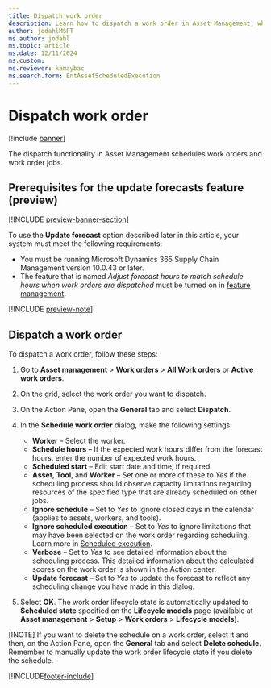 ```yaml
---
title: Dispatch work order
description: Learn how to dispatch a work order in Asset Management, which schedules work orders and work order jobs, including a step-by-step process.
author: jodahlMSFT
ms.author: jodahl
ms.topic: article
ms.date: 12/11/2024
ms.custom:
ms.reviewer: kamaybac
ms.search.form: EntAssetScheduledExecution 
---
```


# Dispatch work order

[!include [banner](../../includes/banner.md)]

The dispatch functionality in Asset Management schedules work orders and work order jobs.

## Prerequisites for the update forecasts feature (preview)

[!INCLUDE [preview-banner-section](~/../shared-content/shared/preview-includes/preview-banner-section.md)]
<!-- KFM: Preview until 10.0.43 GA -->

To use the **Update forecast** option described later in this article, your system must meet the following requirements:

- You must be running Microsoft Dynamics 365 Supply Chain Management version 10.0.43 or later.
- The feature that is named *Adjust forecast hours to match schedule hours when work orders are dispatched* must be turned on in [feature management](../../fin-ops-core/fin-ops/get-started/feature-management/feature-management-overview.md).

[!INCLUDE [preview-note](~/../shared-content/shared/preview-includes/preview-note-d365.md)]

## Dispatch a work order

To dispatch a work order, follow these steps:

1. Go to **Asset management** \> **Work orders** \> **All Work orders** or **Active work orders**.
1. On the grid, select the work order you want to dispatch.
1. On the Action Pane, open the **General** tab and select **Dispatch**.
1. In the **Schedule work order** dialog, make the following settings:
    - **Worker** – Select the worker.
    - **Schedule hours** – If the expected work hours differ from the forecast hours, enter the number of expected work hours.
    - **Scheduled start** – Edit start date and time, if required.
    - **Asset**, **Tool**, and **Worker** – Set one or more of these to *Yes* if the scheduling process should observe capacity limitations regarding resources of the specified type that are already scheduled on other jobs.
    - **Ignore schedule** – Set to *Yes* to ignore closed days in the calendar (applies to assets, workers, and tools).
    - **Ignore scheduled execution** – Set to *Yes* to ignore limitations that may have been selected on the work order regarding scheduling. Learn more in [Scheduled execution](../setup-for-work-orders/scheduled-execution.md).
    - **Verbose** – Set to *Yes* to see detailed information about the scheduling process. This detailed information about the calculated scores on the work order is shown in the Action center.
    - **Update forecast** – Set to *Yes* to update the forecast to reflect any scheduling change you have made in this dialog.

1. Select **OK**. The work order lifecycle state is automatically updated to **Scheduled state** specified on the **Lifecycle models** page (available at **Asset management** \> **Setup** \> **Work orders** \> **Lifecycle models**).

[!NOTE]
If you want to delete the schedule on a work order, select it and then, on the Action Pane, open the **General** tab and select **Delete schedule**. Remember to manually update the work order lifecycle state if you delete the schedule.

[!INCLUDE[footer-include](../../../includes/footer-banner.md)]
